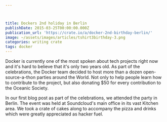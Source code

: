 ```yaml
---



title: Dockers 2nd holiday in Berlin
publishDate: 2015-03-25T00:00:00.000Z
publication_url: 'https://crate.io/a/docker-2nd-birthday-berlin/'
image: ~/assets/images/articles/tshirt3birthday-3.png
categories: writing crate
tags: docker
---
```


Docker is currently one of the most spoken about tech projects right now and it's hard to believe that it's only two years old. As part of the celebrations, the Docker team decided to host more than a dozen open-source-a-thon parties around the World. Not only to help people learn how to contribute to the project, but also donating $50 for every contribution to the Oceanic Society.

In our first blog post as part of the celebrations, we attended the party in Berlin. The event was held at Soundcloud's main office in its vast Kitchen area. We took a crate of cakes along to accompany the pizza and drinks which were greatly appreciated as hacker fuel.
